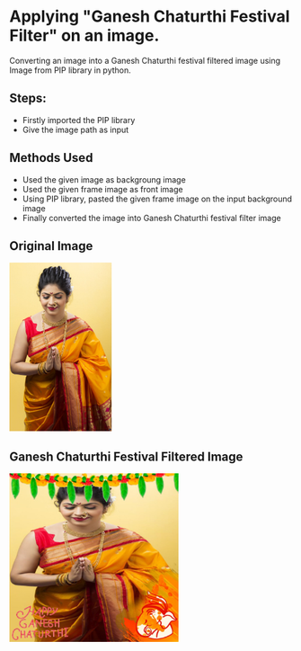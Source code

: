 # Applying "Ganesh Chaturthi Festival Filter" on an image.

Converting an image into a Ganesh Chaturthi festival filtered image using Image from PIP library in python.

## Steps:
* Firstly imported the PIP library 
* Give the image path as input

## Methods Used
* Used the given image as backgroung image
* Used the given frame image as front image
* Using PIP library, pasted the given frame image on the input background image 
* Finally converted the image into Ganesh Chaturthi festival filter image


## Original Image
<img src="Images/Image.jpg" height="300px">

## Ganesh Chaturthi Festival Filtered Image
<img src="Images/Ganesh Chaturthi Festival Filtered Image.png" height="300px">

